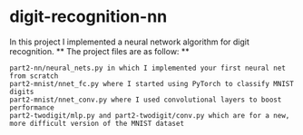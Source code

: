 # digit-recognition-nn

In this project I implemented a neural network algorithm for digit recognition.
** The project files are as follow: **
```
part2-nn/neural_nets.py in which I implemented your first neural net from scratch
part2-mnist/nnet_fc.py where I started using PyTorch to classify MNIST digits
part2-mnist/nnet_conv.py where I used convolutional layers to boost performance
part2-twodigit/mlp.py and part2-twodigit/conv.py which are for a new, more difficult version of the MNIST dataset
```
